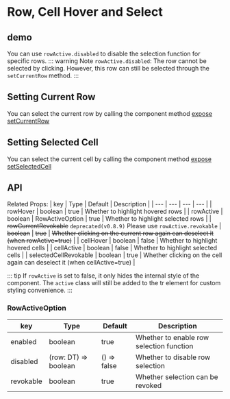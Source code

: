 # Row, Cell Hover and Select

## demo
<demo vue="basic/row-cell-mouse-event/RowCellHoverSelect.vue"></demo>

You can use `rowActive.disabled` to disable the selection function for specific rows.
::: warning Note
`rowActive.disabled`: The row cannot be selected by clicking. However, this row can still be selected through the `setCurrentRow` method.
:::

## Setting Current Row
You can select the current row by calling the component method [expose setCurrentRow](/en/main/api/expose.html#setcurrentrow)

## Setting Selected Cell
You can select the current cell by calling the component method [expose setSelectedCell](/en/main/api/expose.html#setselectedcell)


## API
Related Props:
| key | Type | Default | Description |
| --- | --- | --- | --- |
| rowHover | boolean | true | Whether to highlight hovered rows |
| rowActive | boolean \| RowActiveOption | true | Whether to highlight selected rows |
| ~~rowCurrentRevokable~~ `deprecated(v0.8.9)` Please use `rowActive.revokable` | ~~boolean~~ | ~~true~~ | ~~Whether clicking on the current row again can deselect it (when rowActive=true)~~ |
| cellHover | boolean | false | Whether to highlight hovered cells |
| cellActive | boolean | false | Whether to highlight selected cells |
| selectedCellRevokable | boolean | true | Whether clicking on the cell again can deselect it (when cellActive=true) |

::: tip
If `rowActive` is set to false, it only hides the internal style of the component. The `active` class will still be added to the tr element for custom styling convenience.
:::

### RowActiveOption
| key | Type | Default | Description |
| --- | --- | --- | --- |
| enabled | boolean | true | Whether to enable row selection function |
| disabled | (row: DT) => boolean | () => false | Whether to disable row selection |
| revokable | boolean | true | Whether selection can be revoked |
